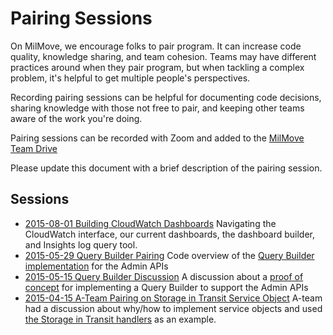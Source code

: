 # Pairing Sessions

On MilMove, we encourage folks to pair program.
It can increase code quality,
knowledge sharing,
and team cohesion.
Teams may have different practices around when they pair program,
but when tackling a complex problem,
it's helpful to get multiple people's perspectives.

Recording pairing sessions can be helpful for documenting code decisions,
sharing knowledge with those not free to pair,
and keeping other teams aware of the work you're doing.

Pairing sessions can be recorded with Zoom
and added to the [MilMove Team Drive](https://drive.google.com/drive/u/0/folders/1WMZ5FzzWMU-HzEr36QFfVRr8TRyuK8I-)

Please update this document with a brief description of the pairing session.

## Sessions

* [2015-08-01 Building CloudWatch Dashboards](https://drive.google.com/file/d/1wCNvShVKKqXO95fnK7Ure7DOJ1QFDjNc/view)
  Navigating the CloudWatch interface,
  our current dashboards,
  the dashboard builder,
  and Insights log query tool.
* [2015-05-29 Query Builder Pairing](https://drive.google.com/file/d/1r1hAs0bdyFmrvSa8T9B3fq8u4Lq0iQLh/view)
  Code overview of the [Query Builder implementation](https://github.com/transcom/mymove/pull/2120/files)
  for the Admin APIs
* [2015-05-15 Query Builder Discussion](https://drive.google.com/file/d/1G7UYQbI41beY2yngvUlrGjuFMCXeq3qS/view)
  A discussion about a [proof of concept](https://github.com/transcom/mymove/pull/2120/files)
  for implementing a Query Builder to support the Admin APIs
* [2015-04-15 A-Team Pairing on Storage in Transit Service Object](https://drive.google.com/file/d/19cCDLt1hDJSbZDhHdwQ8u63lBhupTK_s/view)
  A-team had a discussion about why/how to implement service objects
  and used [the Storage in Transit handlers](https://github.com/transcom/mymove/pull/2017)
  as an example.
